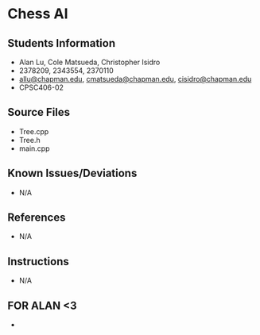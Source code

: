 # Chess AI

## Students Information
- Alan Lu, Cole Matsueda, Christopher Isidro
- 2378209, 2343554, 2370110
- allu@chapman.edu, cmatsueda@chapman.edu, cisidro@chapman.edu
- CPSC406-02

## Source Files
- Tree.cpp
- Tree.h
- main.cpp

## Known Issues/Deviations
- N/A

## References
- N/A

## Instructions
- N/A

## FOR ALAN <3
- 